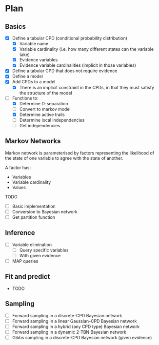 # Plan

## Basics

  - [x] Define a tabular CPD (conditional probability distribution)
    - [x] Variable name
    - [x] Variable cardinality (i.e. how many different states can the variable take)
    - [x] Evidence variables
    - [x] Evidence variable cardinalities (implicit in those variables)
  - [x] Define a tabular CPD that does not require evidence
  - [x] Define a model
  - [x] Add CPDs to a model
    - [x] There is an implicit constraint in the CPDs, in that they must satisfy the structure of the model
  - [ ] Functions to:
    - [x] Determine D-separation
    - [ ] Convert to markov model
    - [x] Determine active trails
    - [ ] Determine local independencies
    - [ ] Get independencies

## Markov Networks

  Markov network is parameterised by factors representing the likelihood of the state of one variable to agree with the state of another.

  A factor has:

  - Variables
  - Variable cardinality
  - Values

  TODO
  
  - [ ] Basic implementation
  - [ ] Conversion to Bayesian network
  - [ ] Get partition function

## Inference
  
  - [ ] Variable elimination
    - [ ] Query specific variables
    - [ ] With given evidence
  - [ ] MAP queries

## Fit and predict

  - TODO

## Sampling

  - [ ] Forward sampling in a discrete-CPD Bayesian network
  - [ ] Forward sampling in a linear Gaussian-CPD Bayesian network
  - [ ] Forward sampling in a hybrid (any CPD type) Bayesian network
  - [ ] Forward sampling in a dynamic 2-TBN Bayesian network
  - [ ] Gibbs sampling in a discrete-CPD Bayesian network (given evidence)